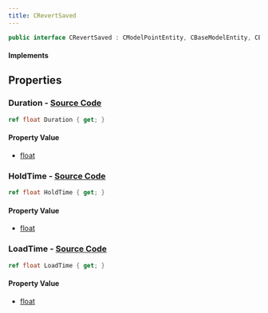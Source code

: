 ```yaml
---
title: CRevertSaved
---
```


```csharp
public interface CRevertSaved : CModelPointEntity, CBaseModelEntity, CBaseEntity, CEntityInstance, ISchemaClass<CEntityInstance>, ISchemaClass<CBaseEntity>, ISchemaClass<CBaseModelEntity>, ISchemaClass<CModelPointEntity>, ISchemaClass<CRevertSaved>, ISchemaField, ISchemaClass, INativeHandle
```

#### Implements

## Properties

### **Duration** - [Source Code](https://github.com/swiftly-solution/swiftlys2/blob/main/managed/src/SwiftlyS2.Generated/Schemas/Interfaces/CRevertSaved.cs#L18)

```csharp
ref float Duration { get; }
```

#### Property Value

- [float](https://learn.microsoft.com/dotnet/api/system.single)

### **HoldTime** - [Source Code](https://github.com/swiftly-solution/swiftlys2/blob/main/managed/src/SwiftlyS2.Generated/Schemas/Interfaces/CRevertSaved.cs#L20)

```csharp
ref float HoldTime { get; }
```

#### Property Value

- [float](https://learn.microsoft.com/dotnet/api/system.single)

### **LoadTime** - [Source Code](https://github.com/swiftly-solution/swiftlys2/blob/main/managed/src/SwiftlyS2.Generated/Schemas/Interfaces/CRevertSaved.cs#L16)

```csharp
ref float LoadTime { get; }
```

#### Property Value

- [float](https://learn.microsoft.com/dotnet/api/system.single)

